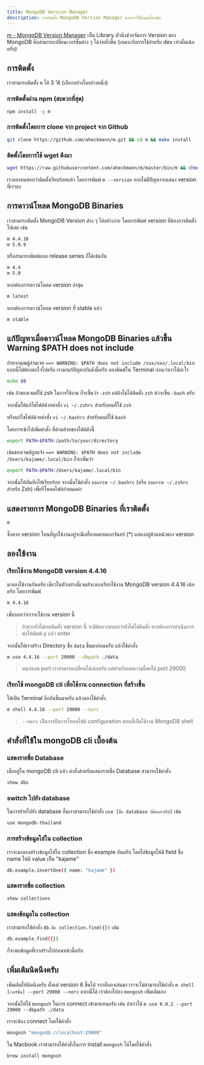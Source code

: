 ```yaml
---
title: MongoDB Version Manager
description: การติดตั้ง MongoDB Version Manager และการใช้งานเบื้องต้น
---
```


[m - MongoDB Version Manager](https://github.com/aheckmann/m#m---mongodb-version-manager) เป็น Library ตัวนึงช่วยจัดการ Version ของ MongoDB คือสามารถเปลี่ยนเวอร์ชั่นต่าง ๆ ได้ง่ายยิ่งขึ้น (เหมาะกับการใช้สำหรับ dev เท่านั้นเน้อครับ)

## การติดตั้ง

เราสามารถติดตั้ง `m` ได้ 3 วิธี (เลือกอย่างใดอย่างหนึ่ง)

### การติดตั้งผ่าน npm (สะดวกที่สุด)

```sh
npm install -g m
```

### การติดตั้งโดยการ clone จาก project จาก Github

```sh
git clone https://github.com/aheckmann/m.git && cd m && make install
```

### ติดตั้งโดยการใช้ wget ดึงมา

```sh
wget https://raw.githubusercontent.com/aheckmann/m/master/bin/m && chmod +x ./m
```

เราลองทดสอบว่าติดตั้งเรียบร้อยแล้ว โดยการพิมพ์ `m --version` หากไม่มีปัญหาจะแสดง version ที่เราลง

## การดาวน์โหลด MongoDB Binaries

เราสามารถติดตั้ง MongoDB Version ต่าง ๆ ได้อย่างง่าย โดยการพิมพ์ version ที่ต้องการติดตั้งไปเลย เช่น

```sh
m 4.4.16
m 5.0.9
```

หรือสามารถพิมพ์แบบ release series ก็ได้เช่นกัน

```sh
m 4.4
m 5.0
```

หากต้องการดาวน์โหลด version ล่าสุด

```sh
m latest
```

หากต้องการดาวน์โหลด version ที่ stable แล้ว

```sh
m stable
```

## แก้ปัญหาเมื่อดาวน์โหลด MongoDB Binaries แล้วขึ้น Warning $PATH does not include

ถ้าหากคุณผู้อ่านเจอ  `==> WARNING: $PATH does not include /xxx/xxx/.local/bin` แบบนี้ไม่ต้องตกใจไปครับ เรามาแก้ปัญหากันดังนี้ครับ ลองพิมพ์ใน Terminal ก่อนว่าเราใช้อะไร

```sh
echo $0
```

เช่น ถ้าของเจมส์ใช้ zsh ในการใช้งาน ก็จะขึ้นว่า `-zsh` แต่ถ้าไม่ได้ติดตั้ง `zsh` น่าจะขึ้น `-bash` ครับ

จากนั้นให้แก้ไขไฟล์ด้วยคำสั่ง `vi ~/.zshrc` สำหรับคนที่ใช้ `zsh`

หรือแก้ไขไฟล์ด้วยคำสั่ง `vi ~/.bashrc` สำหรับคนที่ใช้ `bash`

โดยการเข้าไปเพิ่มคำสั่ง ที่ด้านท้ายของไฟล์ดังนี้

```sh
export PATH=$PATH:/path/to/your/directory
```

เช่นของเจมส์ถูกแจ้ง `==> WARNING: $PATH does not include /Users/kajame/.local/bin` ก็จะเพิ่มว่า

```sh
export PATH=$PATH:/Users/kajame/.local/bin
```

จากนั้นให้บันทึกให้เรียบร้อย จากนั้นใช้คำสั่ง `source ~/.bashrc` (หรือ `source ~/.zshrc` สำหรับ Zsh) เพื่อรีโหลดไฟล์กำหนดค่า

## แสดงรายการ MongoDB Binaries ที่เราติดตั้ง

```sh
m
```

ซึ่งหาก version ไหนที่ถูกใช้งานอยู่จะมีเครื่องหมายดอกจันทร์ (*) แสดงอยู่ด้านหน้าของ version

## ลองใช้งาน

### เรียกใช้งาน MongoDB version 4.4.16

มาลองใช้งานกันครับ เดี๋ยวในตัวอย่างนี้เจมส์จะลองเรียกใช้งาน MongoDB version 4.4.16 เน้อครับ โดยการพิมพ์

```sh
m 4.4.16
```

เพื่อบอกว่าเราจะใช้งาน version นี้ 

> ถ้าหากยังไม่เคยติดตั้ง version นี้ จะมีข้อความบอกว่ายังไม่ได้ติดตั้ง หากต้องการดำเนินการต่อให้พิมพ์ y แล้ว enter

จากนั้นให้เราสร้าง Directory ชื่อ `data` ขึ้นมาก่อนครับ แล้วใช้คำสั่ง

```sh
m use 4.4.16 --port 29000 --dbpath ./data
```

> หมายเลข port เราสามารถเปลี่ยนได้เน้อครับ แต่สำหรับบทความนี้ขอใช้ port 29000

### เรียกใช้ mongoDB cli เพื่อใช้งาน connection ที่สร้างขึ้น

ให้เปิด Terminal อีกอันขึ้นมาครับ แล้วลองใช้คำสั่ง

```sh
m shell 4.4.16 --port 29000 --norc
```

> `--norc` เป็นการปิดการโหลดไฟล์ configuration ตอนที่เปิดใช้งาน MongoDB shell

## คำสั่งที่ใช้ใน mongoDB cli เบื้องต้น

### แสดงรายชื่อ Database

เมื่ออยู่ใน mongoDB cli แล้ว คำสั่งสำหรับแสดงรายชื่อ Database สามารถใช้คำสั่ง

```sh
show dbs
```

### switch ไปยัง database

ในการย้ายไปยัง database อื่นเราสามารถใช้คำสั่ง `use [ชื่อ database ที่ต้องการไป]` เช่น

```sh
use mongodb-thailand
```

### การสร้างข้อมูลใส่ใน collection

เราจะมาลองสร้างข้อมูลใส่ใน collection ชื่อ example กันครับ โดยใส่ข้อมูลให้มี field ชื่อ name ให้มี value เป็น "kajame"

```sh
db.example.insertOne({ name: "kajame" })
```

### แสดงรายชื่อ collection

```sh
show collections
```

### แสดงข้อมูลใน collection

เราสามารถใช้คำสั่ง `db.ชื่อ collection.find({})` เช่น

```sh
db.example.find({})
```

ก็จะพบข้อมูลที่เราสร้างไปก่อนหน้านี้ครับ

## เพิ่มเติมนิดนึงครับ

เพิ่มเติมให้นิดนึงครับ ตั้งแต่ version 6 ขึ้นไป จากที่ลองเล่นมา เราจะไม่สามารถใช้คำสั่ง `m shell [เวอร์ชั่น] --port 29000 --norc` แบบนี้ได้ เราต้องไปลง `mongosh` เพิ่มเติมเอง

จากนั้นให้ใช้ `mongosh` ในการ connect เข้ามาแทนครับ เช่น ถ้าเราใช้  `m use 6.0.2 --port 29000 --dbpath ./data`

เราจะต้อง connect โดยใช้คำสั่ง

```sh
mongosh "mongodb://localhost:29000"
```

ใน Macbook เราสามารถใช้คำสั่งในการ install `mongosh` ได้โดยใช้คำสั่ง

```sh
brew install mongosh
```
